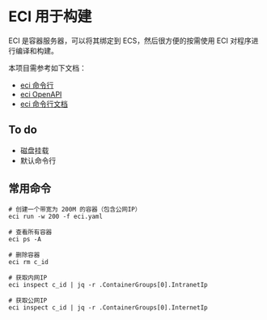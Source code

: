 # ECI 用于构建

ECI 是容器服务器，可以将其绑定到 ECS，然后很方便的按需使用 ECI 对程序进行编译和构建。

本项目需参考如下文档：  

* [eci 命令行](https://github.com/aliyuneci/eci-client-doc/blob/main/eci_run.md)
* [eci OpenAPI](https://api.aliyun.com/#/?product=Eci&version=2018-08-08&api=CreateContainerGroup&params={}&tab=DOC&lang=JAVA)
* [eci 命令行文档](https://help.aliyun.com/document_detail/186961.html)

## To do

* 磁盘挂载
* 默认命令行

## 常用命令

```
# 创建一个带宽为 200M 的容器（包含公网IP）
eci run -w 200 -f eci.yaml

# 查看所有容器
eci ps -A

# 删除容器
eci rm c_id

# 获取内网IP
eci inspect c_id | jq -r .ContainerGroups[0].IntranetIp

# 获取公网IP
eci inspect c_id | jq -r .ContainerGroups[0].InternetIp
```
